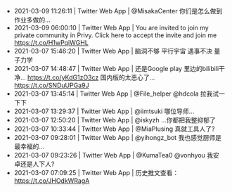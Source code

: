 * 2021-03-09 11:26:11 | Twitter Web App | @MisakaCenter 你们是怎么做到作业多做的...
* 2021-03-09 06:00:10 | Twitter Web App | You are invited to join my private community in Privy. Click here to accept the invite and join me https://t.co/H1wPqiWGHL
* 2021-03-07 15:46:20 | Twitter Web App | 脑洞不够 平行宇宙 遇事不决 量子力学
* 2021-03-07 14:48:47 | Twitter Web App | 还是Google play 里边的bilibili干净...
https://t.co/yKdG1zO3cz
国内版的太恶心了... https://t.co/SNDuUPGa9J
* 2021-03-07 13:45:14 | Twitter Web App | @File_helper @hdcola 拉我试一下下
* 2021-03-07 13:29:37 | Twitter Web App | @iimtsuki 哪位导师...
* 2021-03-07 12:50:20 | Twitter Web App | @iskyzh ...你都把我整抑郁了
* 2021-03-07 10:33:44 | Twitter Web App | @MiaPlusing 真就工具人了?
* 2021-03-07 09:28:01 | Twitter Web App | @yihongz_bot 我也感觉厨师是最幸福的...
* 2021-03-07 09:23:26 | Twitter Web App | @KumaTea0 @vonhyou 我安卓还是人下人?
* 2021-03-07 07:09:25 | Twitter Web App | 历史推文查看：https://t.co/JHOdkWRagA
